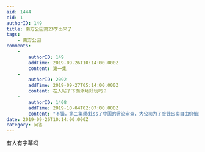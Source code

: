 ```yaml
---
aid: 1444
cid: 1
authorID: 149
title: 南方公园第23季出来了
tags:
    - 南方公园
comments:
    -
        authorID: 149
        addTime: 2019-09-26T10:14:00.000Z
        content: 第一集
    -
        authorID: 2092
        addTime: 2019-09-27T05:14:00.000Z
        content: 在人帖子下面添堵好玩吗？
    -
        authorID: 1408
        addTime: 2019-10-04T02:07:00.000Z
        content: "不错，第二集就diss了中国的言论审查，大公司为了金钱出卖自由价值观（怎么这么像共产党口中对资本主义金钱至上的批判？）以及在监狱虐待犯人等一系列问题，并且米老鼠身上印了习近平他真人的头\n\n我感觉南方公园要在中国完全封禁啦\U0001F602\U0001F602\U0001F602"
date: 2019-09-26T10:14:00.000Z
category: 问答
---
```


有人有字幕吗
